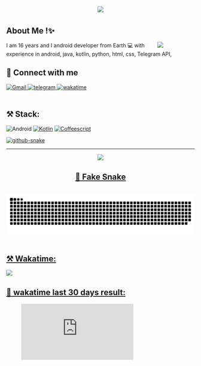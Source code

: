<p align="center">
<!--     <img src="https://github.com/samandar-me/samandar-me/assets/95674842/2de81654-4ed3-4671-a7a4-1679d3c57747"> -->
</p>

<!-- ## <div align="center">Hey 👋, I'm  Abdulqodir</div> -->

<h1 align="center">
    <img src="https://readme-typing-svg.herokuapp.com/?font=Righteous&size=35&center=true&vCenter=true&width=500&height=70&duration=4000&lines=Hi!+👋;+I'm+M1nex!;" />
</h1>


 
## About Me !✨  
 <img align=right width=100 src="https://i.pinimg.com/originals/d0/19/72/d019725ef4da31a294694f31a3702297.gif" />

I am 16 years and I android developer from Earth 💻 with experience in android, java, kotlin, python, html, css, Telegram API, 
<br/>   

  
## 🤝 Connect with me  
<div align="start">
<a href="aiskandarxojayev@gmail.com" target="_blank">
<img src=https://img.shields.io/badge/Gmail-D14836?style=for-the-badge&logo=gmail&logoColor=white alt=Gmail style="margin-bottom: 5px;" />
</a>  
 </a>
<a href="https://t.me/M1nexofficial" target="_blank">
<img src=https://img.shields.io/badge/Telegram-2CA5E0?style=for-the-badge&logo=telegram&logoColor=white? alt=telegram style="margin-bottom: 5px;" />
</a> 
</a>
<a href="https://wakatime.com/@M1nex_off" target="_blank">
<img src=https://img.shields.io/badge/Wakatime-414141?style=for-the-badge&logo=wakatime&logoColor=white alt=wakatime style="margin-bottom: 5px;" />
</a> 
</div>  
<br/>  

## ⚒️ Stack:
![Android](https://img.shields.io/badge/Android-3DDC84?style=for-the-badge&logo=android&logoColor=white) 
<a href='https://www.jetbrains.com/lp/compose-multiplatform/' target="_blank"><img alt='Kotlin' src='https://img.shields.io/badge/Kotlin_-100000?style=for-the-badge&logo=Kotlin&logoColor=FFFFFF&labelColor=7F52FF&color=7F52FF'/></a>
<a href='https://github.com/shivamkapasia0' target="_blank"><img alt='Coffeescript' src='https://img.shields.io/badge/Java-100000?style=for-the-badge&logo=Coffeescript&logoColor=white&labelColor=D36E30&color=D36E30'/></a>
<a href='https://www.googleadservices.com/pagead/aclk?sa=L&ai=DChcSEwi2rZvn5pj6AhVKR5EFHcs4D6sYABABGgJscg&ohost=www.google.com&cid=CAESbOD21cS7iVkFEpxYIzBZ14hDSdRZwjxtt6XjTVBX5kMUEH6PXOLX6_NAj51socW7NoiYXEXI49rMTg9TX8WfPFjxUmUguyqMQxIDkQM1kY6ZUIGfmZb2HL45p-9WbVNxczm3BPuw7N2_hFFdAw&sig=AOD64_1p8PNc3Iqs67yqnkr5nUP2XCazeg&q&adurl&ved=2ahUKEwiDzJXn5pj6AhWTzYsKHQ1GDzAQ0Qx6BAgDEAE' target="_blank">

<picture>
  <source media="(prefers-color-scheme: dark)" srcset="./snk.svg" />
  <img alt="github-snake" src="./snk.svg" />
</picture>

---

  <p align="center">
  <img src="https://profile-counter.glitch.me/burhoniddinoff/count.svg">
</p>

<div align="center">
  <h2>🐍 Fake Snake</h2>
      <br>
          <img alt="snake eating my contributions" src="https://raw.githubusercontent.com/salesp07/salesp07/output/github-contribution-grid-snake.svg" />
      <br/>
  <br/>
</div>

## ⚒️ Wakatime:

 <image src="https://wakatime.com/share/@M1nex_off/ebe7ded6-a62b-4f7c-b916-2b123a4bc131.svg"></image>


## 🥇️️️️ wakatime last 30 days result:

<figure><embed src="https://wakatime.com/share/@M1nex_off/10ec8416-81f1-4dee-824c-736e7173622f.svg"></embed></figure>

